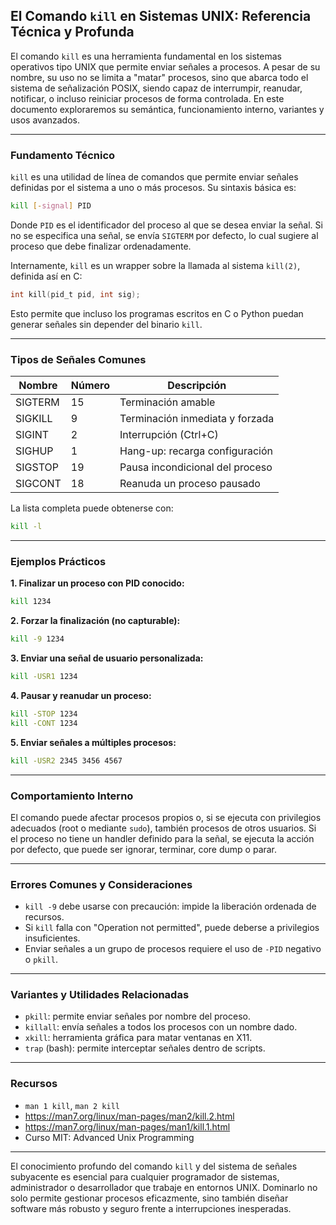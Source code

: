 ## El Comando `kill` en Sistemas UNIX: Referencia Técnica y Profunda

El comando `kill` es una herramienta fundamental en los sistemas operativos tipo UNIX que permite enviar señales a procesos. A pesar de su nombre, su uso no se limita a "matar" procesos, sino que abarca todo el sistema de señalización POSIX, siendo capaz de interrumpir, reanudar, notificar, o incluso reiniciar procesos de forma controlada. En este documento exploraremos su semántica, funcionamiento interno, variantes y usos avanzados.

---

### Fundamento Técnico

`kill` es una utilidad de línea de comandos que permite enviar señales definidas por el sistema a uno o más procesos. Su sintaxis básica es:

```bash
kill [-signal] PID
```

Donde `PID` es el identificador del proceso al que se desea enviar la señal. Si no se especifica una señal, se envía `SIGTERM` por defecto, lo cual sugiere al proceso que debe finalizar ordenadamente.

Internamente, `kill` es un wrapper sobre la llamada al sistema `kill(2)`, definida así en C:

```c
int kill(pid_t pid, int sig);
```

Esto permite que incluso los programas escritos en C o Python puedan generar señales sin depender del binario `kill`.

---

### Tipos de Señales Comunes

| Nombre     | Número | Descripción                         |
|------------|--------|-------------------------------------|
| SIGTERM    | 15     | Terminación amable                  |
| SIGKILL    | 9      | Terminación inmediata y forzada     |
| SIGINT     | 2      | Interrupción (Ctrl+C)               |
| SIGHUP     | 1      | Hang-up: recarga configuración      |
| SIGSTOP    | 19     | Pausa incondicional del proceso     |
| SIGCONT    | 18     | Reanuda un proceso pausado          |

La lista completa puede obtenerse con:
```bash
kill -l
```

---

### Ejemplos Prácticos

**1. Finalizar un proceso con PID conocido:**
```bash
kill 1234
```

**2. Forzar la finalización (no capturable):**
```bash
kill -9 1234
```

**3. Enviar una señal de usuario personalizada:**
```bash
kill -USR1 1234
```

**4. Pausar y reanudar un proceso:**
```bash
kill -STOP 1234
kill -CONT 1234
```

**5. Enviar señales a múltiples procesos:**
```bash
kill -USR2 2345 3456 4567
```

---

### Comportamiento Interno

El comando puede afectar procesos propios o, si se ejecuta con privilegios adecuados (root o mediante `sudo`), también procesos de otros usuarios. Si el proceso no tiene un handler definido para la señal, se ejecuta la acción por defecto, que puede ser ignorar, terminar, core dump o parar.

---

### Errores Comunes y Consideraciones

- `kill -9` debe usarse con precaución: impide la liberación ordenada de recursos.
- Si `kill` falla con "Operation not permitted", puede deberse a privilegios insuficientes.
- Enviar señales a un grupo de procesos requiere el uso de `-PID` negativo o `pkill`.

---

### Variantes y Utilidades Relacionadas

- `pkill`: permite enviar señales por nombre del proceso.
- `killall`: envía señales a todos los procesos con un nombre dado.
- `xkill`: herramienta gráfica para matar ventanas en X11.
- `trap` (bash): permite interceptar señales dentro de scripts.

---

### Recursos

- `man 1 kill`, `man 2 kill`
- https://man7.org/linux/man-pages/man2/kill.2.html
- https://man7.org/linux/man-pages/man1/kill.1.html
- Curso MIT: Advanced Unix Programming

---

El conocimiento profundo del comando `kill` y del sistema de señales subyacente es esencial para cualquier programador de sistemas, administrador o desarrollador que trabaje en entornos UNIX. Dominarlo no solo permite gestionar procesos eficazmente, sino también diseñar software más robusto y seguro frente a interrupciones inesperadas.